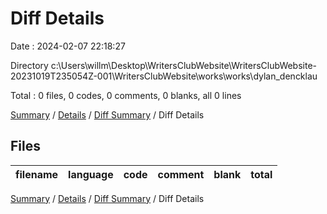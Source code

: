 # Diff Details

Date : 2024-02-07 22:18:27

Directory c:\\Users\\willm\\Desktop\\WritersClubWebsite\\WritersClubWebsite-20231019T235054Z-001\\WritersClubWebsite\\works\\works\\dylan_dencklau

Total : 0 files,  0 codes, 0 comments, 0 blanks, all 0 lines

[Summary](results.md) / [Details](details.md) / [Diff Summary](diff.md) / Diff Details

## Files
| filename | language | code | comment | blank | total |
| :--- | :--- | ---: | ---: | ---: | ---: |

[Summary](results.md) / [Details](details.md) / [Diff Summary](diff.md) / Diff Details